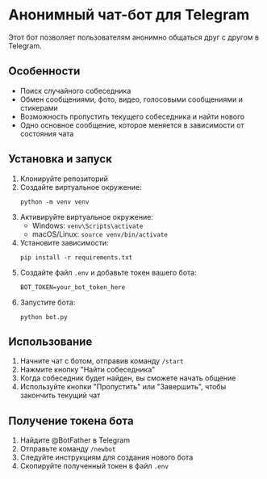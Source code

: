 # Анонимный чат-бот для Telegram

Этот бот позволяет пользователям анонимно общаться друг с другом в Telegram.

## Особенности

- Поиск случайного собеседника
- Обмен сообщениями, фото, видео, голосовыми сообщениями и стикерами
- Возможность пропустить текущего собеседника и найти нового
- Одно основное сообщение, которое меняется в зависимости от состояния чата

## Установка и запуск

1. Клонируйте репозиторий
2. Создайте виртуальное окружение:
   ```
   python -m venv venv
   ```
3. Активируйте виртуальное окружение:
   - Windows: `venv\Scripts\activate`
   - macOS/Linux: `source venv/bin/activate`
4. Установите зависимости:
   ```
   pip install -r requirements.txt
   ```
5. Создайте файл `.env` и добавьте токен вашего бота:
   ```
   BOT_TOKEN=your_bot_token_here
   ```
6. Запустите бота:
   ```
   python bot.py
   ```

## Использование

1. Начните чат с ботом, отправив команду `/start`
2. Нажмите кнопку "Найти собеседника"
3. Когда собеседник будет найден, вы сможете начать общение
4. Используйте кнопки "Пропустить" или "Завершить", чтобы закончить текущий чат

## Получение токена бота

1. Найдите @BotFather в Telegram
2. Отправьте команду `/newbot`
3. Следуйте инструкциям для создания нового бота
4. Скопируйте полученный токен в файл `.env` 